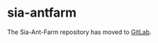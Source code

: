 # sia-antfarm

The Sia-Ant-Farm repository has moved to [GitLab](https://gitlab.com/NebulousLabs/Sia-Ant-Farm/).

